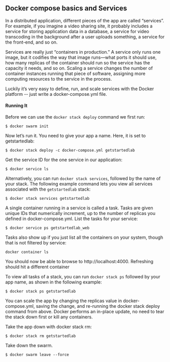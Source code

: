 ## Docker compose basics and Services

In a distributed application, different pieces of the app are called “services”. For example, if you imagine a video sharing site, it probably includes a service for storing application data in a database, a service for video transcoding in the background after a user uploads something, a service for the front-end, and so on.

Services are really just “containers in production.” A service only runs one image, but it codifies the way that image runs—what ports it should use, how many replicas of the container should run so the service has the capacity it needs, and so on. Scaling a service changes the number of container instances running that piece of software, assigning more computing resources to the service in the process.

Luckily it’s very easy to define, run, and scale services with the Docker platform -- just write a docker-compose.yml file.

#### Running It

Before we can use the `docker stack deploy` command we first run:

`$ docker swarm init`



Now let’s run it. You need to give your app a name. Here, it is set to getstartedlab:

`$ docker stack deploy -c docker-compose.yml getstartedlab`


Get the service ID for the one service in our application:

`$ docker service ls`

Alternatively, you can run `docker stack services`, followed by the name of your stack. The following example command lets you view all services associated with the `getstartedlab` stack:

`$ docker stack services getstartedlab`

A single container running in a service is called a task. Tasks are given unique IDs that numerically increment, up to the number of replicas you defined in docker-compose.yml. List the tasks for your service:

`$ docker service ps getstartedlab_web`

Tasks also show up if you just list all the containers on your system, though that is not filtered by service:

`docker container ls`


You should now be able to browse to http://localhost:4000. Refreshing should hit a different container

To view all tasks of a stack, you can run `docker stack ps` followed by your app name, as shown in the following example:

`$ docker stack ps getstartedlab`


You can scale the app by changing the replicas value in docker-compose.yml, saving the change, and re-running the docker stack deploy command from above. Docker performs an in-place update, no need to tear the stack down first or kill any containers.



Take the app down with docker stack rm:

`$ docker stack rm getstartedlab`

Take down the swarm.

`$ docker swarm leave --force`
